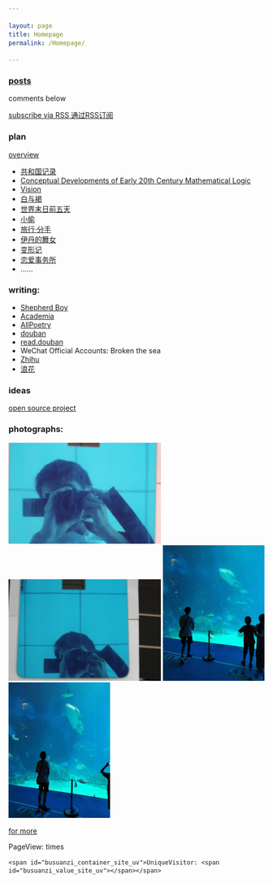 ```yaml
---

layout: page
title: Homepage
permalink: /Homepage/

---
```


<head>
    <script src="//cdn1.lncld.net/static/js/3.0.4/av-min.js"></script>
    <script src='//unpkg.com/valine/dist/Valine.min.js'></script>
</head>

### [posts](https://finalfantasy27.github.io/)

comments below

[subscribe via RSS 通过RSS订阅](https://finalfantasy27.github.io/tools/cool/2021/09/06/Subscribe-via-RSS-%E9%80%9A%E8%BF%87RSS%E8%AE%A2%E9%98%85.html)
<br/>
### plan
[overview](https://github.com/FinalFantasy27/plan)
- [共和国记录](https://github.com/FinalFantasy27/plan/tree/main/%E5%85%B1%E5%92%8C%E5%9B%BD%E8%AE%B0%E5%BD%95)
- [Conceptual Developments of Early 20th Century Mathematical Logic](https://github.com/FinalFantasy27/plan/blob/main/Conceptual%20Developments%20of%20Early%2020th%20Century%20Mathematical%20Logic)
- [Vision](https://github.com/FinalFantasy27/plan/blob/main/Vision%20%E5%B9%BB%E5%A2%83)
- [白与褐](https://github.com/FinalFantasy27/plan/blob/main/%E7%99%BD%E4%B8%8E%E8%A4%90)
- [世界末日前五天](https://github.com/FinalFantasy27/plan/blob/main/%E4%B8%96%E7%95%8C%E6%9C%AB%E6%97%A5%E5%89%8D%E4%BA%94%E5%A4%A9)
- [小偷](https://github.com/FinalFantasy27/plan/blob/main/%E5%B0%8F%E5%81%B7)
- [旅行·分手](https://github.com/FinalFantasy27/plan/blob/main/%E6%97%85%E8%A1%8C%C2%B7%E5%88%86%E6%89%8B)
- [伊丹的舞女](https://github.com/FinalFantasy27/plan/blob/main/%E4%BC%8A%E4%B8%B9%E7%9A%84%E8%88%9E%E5%A5%B3)
- [变形记](https://github.com/FinalFantasy27/plan/blob/main/%E5%8F%98%E5%BD%A2%E8%AE%B0)
- [恋爱事务所](https://github.com/FinalFantasy27/plan/blob/main/%E6%81%8B%E7%88%B1%E4%BA%8B%E5%8A%A1%E6%89%80)
- ......

### writing:
- [Shepherd Boy](https://finalfantasy27.github.io/writing/adaptation/2020/05/02/Shepherd-Boy.html)
- [Academia](https://scnu.academia.edu/AnduinWilde)
- [AllPoetry](https://allpoetry.com/AnduinWilde)
- [douban](https://www.douban.com/people/150548369/)
- [read.douban](https://read.douban.com/author/63731975/)
- WeChat Official Accounts: Broken the sea
- [Zhihu](https://www.zhihu.com/people/sliverwhite-47/)
- [浪花](http://www.jjwxc.net/onebook.php?novelid=3247274)

### ideas 
[open source project](https://github.com/FinalFantasy27/Ideas)
<br/>
### photographs:
<img src="https://raw.githubusercontent.com/FinalFantasy27/FinalFantasy27/main/images/photo1.JPG" heigt="200" width="300" > <img src="https://raw.githubusercontent.com/FinalFantasy27/FinalFantasy27/main/images/IMG_0689.JPG" heigt="200" width="300" > <img src="https://raw.githubusercontent.com/FinalFantasy27/FinalFantasy27/main/images/0_mmexport1630249819821.jpg" heigt="300" width="200" > <img src="https://raw.githubusercontent.com/FinalFantasy27/FinalFantasy27/main/images/1_mmexport1630249822454.jpg" heigt="300" width="200" > 

[for more](https://www.douban.com/people/150548369/photos)
  
<body>  
    <script async src="//busuanzi.ibruce.info/busuanzi/2.3/busuanzi.pure.mini.js"></script>
<span id="busuanzi_container_site_pv">PageView: <span id="busuanzi_value_site_pv"></span> times</span>
    
    <span id="busuanzi_container_site_uv">UniqueVisitor: <span id="busuanzi_value_site_uv"></span></span>
    
  <div id="vcomments"></div>
    <script>
        new Valine({
            el: '#vcomments',
            appId: 'Rl0XrPgpK2Dfhp1ffLTvcrsD-gzGzoHsz',
            appKey: '6fXawARU0PuxwAYgRUP9gPMl'
        })
    </script>
</body>

